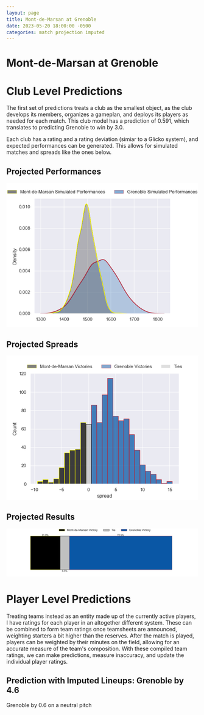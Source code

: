```yaml
---  
layout: page  
title: Mont-de-Marsan at Grenoble  
date: 2023-05-20 18:00:00 -0500  
categories: match projection imputed  
---
```

# Mont-de-Marsan at Grenoble

# Club Level Predictions


The first set of predictions treats a club as the smallest object, as the club develops its members, organizes a gameplan, and deploys its players as needed for each match. This club model has a prediction of 0.591, which translates to predicting Grenoble to win by 3.0.

Each club has a rating and a rating deviation (simiar to a Glicko system), and expected performances can be generated. This allows for simulated matches and spreads like the ones below.
## Projected Performances


![Projected Performances](plots/performances_2023-05-20-Grenoble-Mont-de-Marsan.png)
## Projected Spreads


![Projected Spreads](plots/spreads_2023-05-20-Grenoble-Mont-de-Marsan.png)
## Projected Results


![Projected Results](plots/resultbar_2023-05-20-Grenoble-Mont-de-Marsan.png)
# Player Level Predictions


Treating teams instead as an entity made up of the currently active players, I have ratings for each player in an altogether different system. These can be combined to form team ratings once teamsheets are announced, weighting starters a bit higher than the reserves. After the match is played, players can be weighted by their minutes on the field, allowing for an accurate measure of the team's composition. With these compiled team ratings, we can make predictions, measure inaccuracy, and update the individual player ratings.
## Prediction with Imputed Lineups: Grenoble by 4.6


Grenoble by 0.6 on a neutral pitch


